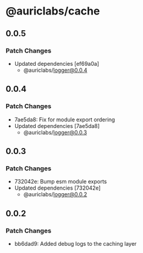 # @auriclabs/cache

## 0.0.5

### Patch Changes

- Updated dependencies [ef69a0a]
  - @auriclabs/logger@0.0.4

## 0.0.4

### Patch Changes

- 7ae5da8: Fix for module export ordering
- Updated dependencies [7ae5da8]
  - @auriclabs/logger@0.0.3

## 0.0.3

### Patch Changes

- 732042e: Bump esm module exports
- Updated dependencies [732042e]
  - @auriclabs/logger@0.0.2

## 0.0.2

### Patch Changes

- bb6dad9: Added debug logs to the caching layer
